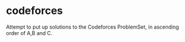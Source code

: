 # codeforces
Attempt to put up solutions to the Codeforces ProblemSet, in ascending order of A,B and C.
